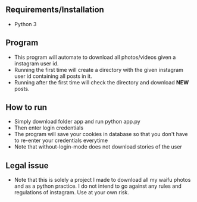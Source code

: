 ## Requirements/Installation

- Python 3

## Program

- This program will automate to download all photos/videos given a instagram user id.
- Running the first time will create a directory with the given instagram user id containing all posts in it.
- Running after the first time will check the directory and download **NEW** posts.

## How to run

- Simply download folder app and run python app.py
- Then enter login credentials
- The program will save your cookies in database so that you don't have to re-enter your credentials everytime
- Note that without-login-mode does not download stories of the user

## Legal issue

- Note that this is solely a project I made to download all my waifu photos and as a python practice. I do not intend to go against any rules and regulations of instagram. Use at your own risk.
